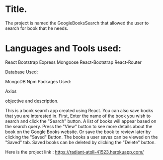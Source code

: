 
# Title.
The project is named the GoogleBooksSearch that allowed the user to search for book that he needs.

# Languages and Tools used:
React
Bootstrap
Express
Mongoose
React-Bootstrap
React-Router

Database Used:

MongoDB
Npm Packages Used:

Axios

objective and description.

This is a book search app created using React. You can also save books that you are interested in.
First, Enter the name of the book you wish to search and click the "Search" button.
A list of books will appear based on the search query.
Press the "View" button to see more details about the book on the Google Books website.
Or save the book to review later by clicking the "Saved" Button.
The books a user saves can be viewed on the "Saved" tab.
Saved books can be deleted by clicking the "Delete" button.

Here is the project link : https://radiant-atoll-41523.herokuapp.com/
